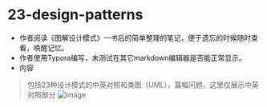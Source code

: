 # 23-design-patterns
* 作者阅读《图解设计模式》一书后的简单整理的笔记，便于遗忘的时候随时查看，唤醒记忆。
* 作者使用Typora编写，未测试在其它markdown编辑器是否能正常显示。
* 内容
> 包括23种设计模式的中英对照和类图（UML），篇幅问题，这里仅展示中英对照部分
![image](https://github.com/Ag-epiphany/23-design-patterns/assets/98681994/b06d07fb-2e47-4b35-9f7f-49e0c75abb4a)
  

